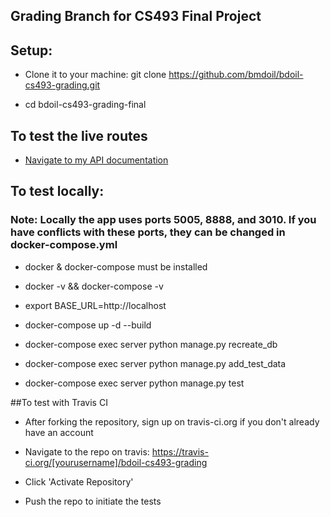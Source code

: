 ## Grading Branch for CS493 Final Project

## Setup:

- Clone it to your machine: git clone https://github.com/bmdoil/bdoil-cs493-grading.git

- cd bdoil-cs493-grading-final

## To test the live routes

- [Navigate to my API documentation](http://app.brentdoil.com/swagger)

## To test locally:

### Note: Locally the app uses ports 5005, 8888, and 3010. If you have conflicts with these ports, they can be changed in docker-compose.yml


- docker & docker-compose must be installed

- docker -v  && docker-compose -v

- export BASE_URL=http://localhost

- docker-compose up -d --build

- docker-compose exec server python manage.py recreate_db

- docker-compose exec server python manage.py add_test_data

- docker-compose exec server python manage.py test

##To test with Travis CI

- After forking the repository, sign up on travis-ci.org if you don't already have an account

- Navigate to the repo on travis: https://travis-ci.org/[yourusername]/bdoil-cs493-grading

- Click 'Activate Repository'

- Push the repo to initiate the tests 

